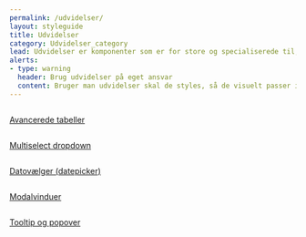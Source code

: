 ```yaml
---
permalink: /udvidelser/
layout: styleguide
title: Udvidelser
category: Udvidelser_category
lead: Udvidelser er komponenter som er for store og specialiserede til, at de kan være en del af kernen. Det er valgfrit om selvbetjeningsløsninger vil inkludere Udvidelser.
alerts:
- type: warning
  header: Brug udvidelser på eget ansvar
  content: Bruger man udvidelser skal de styles, så de visuelt passer ind i designsystemet. Support får man hos udbyderen af udvidelsen.
---
```


<div class="row">
 <div class="col-12 col-md-4">
      <div class="demo-component-box">
          <a href="/udvidelser/datatables/" class="demo-component-box__img extension-box" aria-hidden="true" tabindex="-1">
              <img src="{{ site.baseurl }}/img/componenticons/Avancerede_Tabeller.svg" alt="">
          </a>
          <p><a href="/udvidelser/datatables/" class="bold-link">Avancerede tabeller</a></p>
      </div>
  </div>
  <div class="col-12 col-md-4">
      <div class="demo-component-box">
          <a href="/udvidelser/selectwoo-multiselect/" class="demo-component-box__img extension-box" aria-hidden="true" tabindex="-1">
              <img src="{{ site.baseurl }}/img/componenticons/Multiselect.svg" alt="">
          </a>
          <p><a href="/udvidelser/selectwoo-multiselect/" class="bold-link">Multiselect dropdown</a></p>
      </div>
  </div>
  <div class="col-12 col-md-4">
      <div class="demo-component-box">
          <a href="/udvidelser/pikaday/" class="demo-component-box__img extension-box" aria-hidden="true" tabindex="-1">
              <img src="{{ site.baseurl }}/img/componenticons/Datepicker.svg" alt="">
          </a>
          <p><a href="/udvidelser/pikaday/" class="bold-link">Datovælger (datepicker)</a></p>
      </div>
  </div>
    <div class="col-12 col-md-4">
        <div class="demo-component-box">
            <a href="/udvidelser/micromodal/" class="demo-component-box__img extension-box" aria-hidden="true" tabindex="-1">
                <img src="{{ site.baseurl }}/img/componenticons/Modal.svg" alt="">
            </a>
            <p><a href="/udvidelser/micromodal/" class="bold-link">Modalvinduer</a></p>
        </div>
    </div>
     <div class="col-12 col-md-4">
        <div class="demo-component-box">
            <a href="/udvidelser/tippy/" class="demo-component-box__img extension-box" aria-hidden="true" tabindex="-1">
                <img src="{{ site.baseurl }}/img/componenticons/Tooltip.svg" alt="">
            </a>
            <p><a href="/udvidelser/tippy/" class="bold-link">Tooltip og popover</a></p>
        </div>
      </div>
</div>
